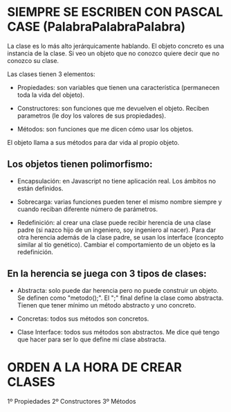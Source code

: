 # SIEMPRE SE ESCRIBEN CON PASCAL CASE (PalabraPalabraPalabra)

La clase es lo más alto jerárquicamente hablando. El objeto concreto es una instancia de la clase. Si veo un objeto que no conozco quiere decir que no conozco su clase.

Las clases tienen 3 elementos:
- Propiedades: son variables que tienen una característica (permanecen toda la vida del objeto).

- Constructores: son funciones que me devuelven el objeto. Reciben parametros (le doy los valores de sus propiedades).

- Métodos: son funciones que me dicen cómo usar los objetos.

El objeto llama a sus métodos para dar vida al propio objeto.

## Los objetos tienen polimorfismo:

- Encapsulación: en Javascript no tiene aplicación real. Los ámbitos no están definidos.

- Sobrecarga: varias funciones pueden tener el mismo nombre siempre y cuando reciban diferente número de parámetros.

- Redefinición: al crear una clase puede recibir herencia de una clase padre (si nazco hijo de un ingeniero, soy ingeniero al nacer). Para dar otra herencia además de la clase padre, se usan los interface (concepto similar al tío genético). Cambiar el comportamiento de un objeto es la redefinición.

## En la herencia se juega con 3 tipos de clases:

- Abstracta: solo puede dar herencia pero no puede construir un objeto. Se definen como "metodo();". El ";" final define la clase como abstracta. Tienen que tener mínimo un método abstracto y uno concreto.

- Concretas: todos sus métodos son concretos.

- Clase Interface: todos sus métodos son abstractos. Me dice qué tengo que hacer para ser lo que define mi clase abstracta.

# ORDEN A LA HORA DE CREAR CLASES

1º Propiedades
2º Constructores
3º Métodos



